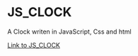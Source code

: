 # JS_CLOCK

A Clock writen in JavaScript, Css and html


<a href="https://paulonova.github.io/JS_CLOCK/"> Link to JS_CLOCK </a>
